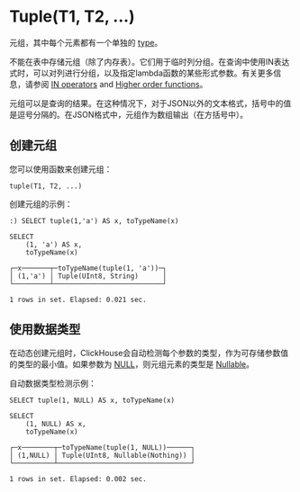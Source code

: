 <a name="data_type-tuple"></a>

# Tuple(T1, T2, ...)

元组，其中每个元素都有一个单独的 [type](index.md#data_types)。

不能在表中存储元组（除了内存表）。它们用于临时列分组。在查询中使用IN表达式时，可以对列进行分组，以及指定lambda函数的某些形式参数。有关更多信息，请参阅 [IN operators](../query_language/select.md#in_operators) and [Higher order functions](../query_language/functions/higher_order_functions.md#higher_order_functions)。

元组可以是查询的结果。在这种情况下，对于JSON以外的文本格式，括号中的值是逗号分隔的。在JSON格式中，元组作为数组输出（在方括号中）。

## 创建元组

您可以使用函数来创建元组：

```
tuple(T1, T2, ...)
```

创建元组的示例：

```
:) SELECT tuple(1,'a') AS x, toTypeName(x)

SELECT
    (1, 'a') AS x,
    toTypeName(x)

┌─x───────┬─toTypeName(tuple(1, 'a'))─┐
│ (1,'a') │ Tuple(UInt8, String)      │
└─────────┴───────────────────────────┘

1 rows in set. Elapsed: 0.021 sec.
```

## 使用数据类型

在动态创建元组时，ClickHouse会自动检测每个参数的类型，作为可存储参数值的类型的最小值。如果参数为 [NULL](../query_language/syntax.md#null-literal)，则元组元素的类型是 [Nullable](nullable.md#data_type-nullable)。

自动数据类型检测示例：

```
SELECT tuple(1, NULL) AS x, toTypeName(x)

SELECT
    (1, NULL) AS x,
    toTypeName(x)

┌─x────────┬─toTypeName(tuple(1, NULL))──────┐
│ (1,NULL) │ Tuple(UInt8, Nullable(Nothing)) │
└──────────┴─────────────────────────────────┘

1 rows in set. Elapsed: 0.002 sec.
```

